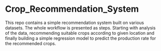 # Crop_Recommendation_System

This repo contains a simple recommendation system built on various datasets. The whole workflow is presented as steps. Starting with analysis of the data, recommending suitable crops according to given location and finally building a simple regression model to predict the production rate for the recommended crops. 
